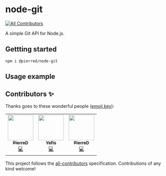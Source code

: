 # node-git
<!-- ALL-CONTRIBUTORS-BADGE:START - Do not remove or modify this section -->
[![All Contributors](https://img.shields.io/badge/all_contributors-3-orange.svg?style=flat-square)](#contributors-)
<!-- ALL-CONTRIBUTORS-BADGE:END -->

A simple Git API for Node.js.

## Gettting started

```
npm i @pierred/node-git
```

## Usage example


## Contributors ✨

Thanks goes to these wonderful people ([emoji key](https://allcontributors.org/docs/en/emoji-key)):

<!-- ALL-CONTRIBUTORS-LIST:START - Do not remove or modify this section -->
<!-- prettier-ignore-start -->
<!-- markdownlint-disable -->
<table>
  <tr>
    <td align="center"><a href="https://github.com/pierred"><img src="https://avatars.githubusercontent.com/u/1848645?v=4?s=80" width="80px;" alt=""/><br /><sub><b>PierreD</b></sub></a><br /><a href="https://github.com/PierreDemailly/node-git/commits?author=pierred" title="Code">💻</a></td>
    <td align="center"><a href="https://github.com/SofianD"><img src="https://avatars.githubusercontent.com/u/39944043?v=4?s=80" width="80px;" alt=""/><br /><sub><b>Yefis</b></sub></a><br /><a href="https://github.com/PierreDemailly/node-git/commits?author=SofianD" title="Code">💻</a></td>
    <td align="center"><a href="https://github.com/PierreDemailly"><img src="https://avatars.githubusercontent.com/u/39910767?v=4?s=80" width="80px;" alt=""/><br /><sub><b>PierreD</b></sub></a><br /><a href="https://github.com/PierreDemailly/node-git/commits?author=PierreDemailly" title="Code">💻</a></td>
  </tr>
</table>

<!-- markdownlint-restore -->
<!-- prettier-ignore-end -->

<!-- ALL-CONTRIBUTORS-LIST:END -->

This project follows the [all-contributors](https://github.com/all-contributors/all-contributors) specification. Contributions of any kind welcome!